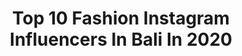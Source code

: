 ---
title: Top 10 Fashion Instagram Influencers In Bali In 2020
description: >-
  Find top fashion Instagram influencers in Bali in 2020. Most popular hashtags: #baliphotoshoot #modelbali #bali #fashion.
platform: Instagram
profiles:
  - username: "blessedvenuss"
    fullname: >-
      Evgeniya Korchagina
    location: "Indonesia"
    followers: 8395
    engagement: 828
    commentsToLikes: 0.059501
    avatar: "https://scontent-lhr8-1.cdninstagram.com/v/t51.2885-19/s320x320/79445638_2570322476396498_4764707727429599232_n.jpg?_nc_ht=scontent-lhr8-1.cdninstagram.com&_nc_ohc=J2X0SUlBgUEAX-tYOKp&oh=7cffbd8bc511cf7d94d3cf43f0dbd392&oe=5EB8E880"
    verified: false
    hashtags: "#modeling, #baligirl, #beautifulgirl, #baliphotoshoot"
  - username: "yu_kathe"
    fullname: >-
      Kate☽
    location: "Indonesia"
    followers: 73990
    engagement: 215
    commentsToLikes: 0.017709
    avatar: "https://scontent-lhr8-1.cdninstagram.com/v/t51.2885-19/s320x320/91344267_201136137972035_1690162647082729472_n.jpg?_nc_ht=scontent-lhr8-1.cdninstagram.com&_nc_ohc=FTqpTkoqmBcAX-i1FyO&oh=8333c5faec9a1003eb4d691b4de9c920&oe=5EB2C0DB"
    verified: false
    hashtags: "#photography, #bali, #quarantine, #style"
  - username: "kunal_chhabhria"
    fullname: >-
      Kunal Chhabhria
    location: "Indonesia"
    followers: 107967
    engagement: 2429
    commentsToLikes: 0.014590
    avatar: "https://scontent-ams4-1.cdninstagram.com/v/t51.2885-19/s320x320/37251317_691299031219089_7840553233679384576_n.jpg?_nc_ht=scontent-ams4-1.cdninstagram.com&_nc_ohc=Tp6p4boXQgIAX-S87-j&oh=2b3e44fa7613de651b98ceb8a3990289&oe=5EBBE9C6"
    verified: false
    hashtags: "#potd, #diamondplaybutton, #girl, #scary"
  - username: "axelschura"
    fullname: >-
      Axel Schurawlow 🥑
    location: "Indonesia"
    followers: 19834
    engagement: 575
    commentsToLikes: 0.034409
    avatar: "https://scontent-ams4-1.cdninstagram.com/v/t51.2885-19/s320x320/75200975_2717738928288143_6427810195056885760_n.jpg?_nc_ht=scontent-ams4-1.cdninstagram.com&_nc_ohc=5QDMV4MMFpUAX_4ofue&oh=e266aca104dd573f15cf866f68ee9f24&oe=5EB7A0E1"
    verified: false
    hashtags: "#couple, #veganfashion, #vegetarian, #gratitude"
  - username: "alvcreations"
    fullname: >-
      Andrey | Bali Photographer
    location: "Indonesia"
    followers: 10091
    engagement: 906
    commentsToLikes: 0.021248
    avatar: "https://scontent-lht6-1.cdninstagram.com/v/t51.2885-19/s320x320/91610238_827312387782353_1827246234960658432_n.jpg?_nc_ht=scontent-lht6-1.cdninstagram.com&_nc_ohc=NP8l3_8X5lQAX-4Bbb6&oh=387720373fb35dc12e1834a22603ed09&oe=5EBD22C1"
    verified: false
    hashtags: "#balimodels, #islandlifestyle, #alvcreations, #balibabe"
  - username: "wanderingsoul_me"
    fullname: >-
      Where Is Ayesha?
    location: "Indonesia"
    followers: 3186
    engagement: 2388
    commentsToLikes: 0.050270
    avatar: "https://scontent-lhr8-1.cdninstagram.com/v/t51.2885-19/s320x320/74613711_2202879436683844_1357895756496764928_n.jpg?_nc_ht=scontent-lhr8-1.cdninstagram.com&_nc_ohc=-Ro5m-IHIpIAX-ZNo19&oh=86c247000d2c003d87d0386bca0352d5&oe=5EBA600D"
    verified: false
    hashtags: "#nature, #balicili, #travelphotography, #travelrealindia"
  - username: "nomad_habits"
    fullname: >-
      INTERNATIONAL PHOTOGRAPHER
    location: "Indonesia"
    followers: 21035
    engagement: 227
    commentsToLikes: 0.047282
    avatar: "https://scontent-bos3-1.cdninstagram.com/v/t51.2885-19/s320x320/72276796_2495457457365594_1920503955075366912_n.jpg?_nc_ht=scontent-bos3-1.cdninstagram.com&_nc_ohc=ata_mXwIgysAX-7_7iw&oh=ee2a153e69997e1caf253a27753f131a&oe=5EBC1799"
    verified: false
    hashtags: "#fashionphotographyappreciation, #photoeditingtips, #balimodels, #photoideas"
  - username: "gophotoshoot"
    fullname: >-
      PAULIUS STEFANOVICIUS | BALI 🌴
    location: "Indonesia"
    followers: 11567
    engagement: 450
    commentsToLikes: 0.017093
    avatar: "https://scontent-amt2-1.cdninstagram.com/v/t51.2885-19/s320x320/69122607_508171249983175_3167817897271623680_n.jpg?_nc_ht=scontent-amt2-1.cdninstagram.com&_nc_ohc=fvldqZluy84AX9pTrx1&oh=14a537a649185594e6785ffe6045ac9a&oe=5EB8B748"
    verified: false
    hashtags: "#ubudvilla, #holiday, #travelinspo, #photographybali"
  - username: "krsty_d"
    fullname: >-
      Kristina Dimitrova
    location: "Indonesia"
    followers: 3226
    engagement: 1001
    commentsToLikes: 0.042541
    avatar: "https://scontent-ams4-1.cdninstagram.com/v/t51.2885-19/s320x320/91320591_576490089632430_4719694296914067456_n.jpg?_nc_ht=scontent-ams4-1.cdninstagram.com&_nc_ohc=drNy1_sBh8MAX8-XAdx&oh=03dbb62e19fcbe081e3c395f4bbd7893&oe=5EB77B8B"
    verified: false
    hashtags: "#bloggerparadise, #balimodels, #photoshoottime, #foodlovers"
  - username: "marionmax_stylist"
    fullname: >-
      Marion Max
    location: "Indonesia"
    followers: 8800
    engagement: 317
    commentsToLikes: 0.012863
    avatar: "https://scontent-bos3-1.cdninstagram.com/v/t51.2885-19/s320x320/54512668_2304880209835259_7532955909392171008_n.jpg?_nc_ht=scontent-bos3-1.cdninstagram.com&_nc_ohc=8bTSdHNwIiwAX9URjLL&oh=ce9c685b3c0764c23777e4c19651be56&oe=5EB8E409"
    verified: false
    hashtags: "#canggu, #lookbook, #productshoot, #makeupartist"
---